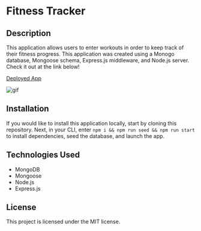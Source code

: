 # Fitness Tracker

## Description
This application allows users to enter workouts in order to keep track of their fitness progress. This application was created using a Monogo database, Mongoose schema, Express.js middleware, and Node.js server. Check it out at the link below!

[Deployed App](https://fitness-tracker-mw.herokuapp.com/)

![gif](/assets/images/fitness-tracker.gif)

## Installation

If you would like to install this application locally, start by cloning this repository. Next, in your CLI, enter ```npm i && npm run seed && npm run start``` to install dependencies, seed the database, and launch the app. 

## Technologies Used
- MongoDB
- Mongoose
- Node.js
- Express.js

## License
This project is licensed under the MIT license.